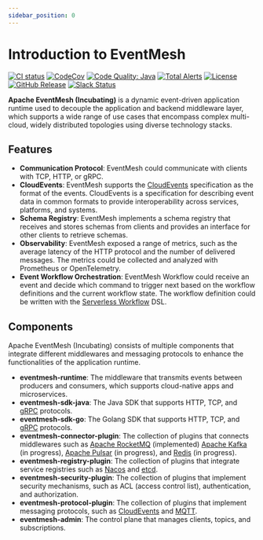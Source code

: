 ```yaml
---
sidebar_position: 0
---
```


# Introduction to EventMesh

[![CI status](https://img.shields.io/github/workflow/status/apache/incubator-eventmesh/Continuous%20Integration?logo=github&style=for-the-badge)](https://github.com/apache/incubator-eventmesh/actions/workflows/ci.yml)
[![CodeCov](https://img.shields.io/codecov/c/gh/apache/incubator-eventmesh/master?logo=codecov&style=for-the-badge)](https://codecov.io/gh/apache/incubator-eventmesh)
[![Code Quality: Java](https://img.shields.io/lgtm/grade/java/g/apache/incubator-eventmesh.svg?logo=lgtm&logoWidth=18&style=for-the-badge)](https://lgtm.com/projects/g/apache/incubator-eventmesh/context:java)
[![Total Alerts](https://img.shields.io/lgtm/alerts/g/apache/incubator-eventmesh.svg?logo=lgtm&logoWidth=18&style=for-the-badge)](https://lgtm.com/projects/g/apache/incubator-eventmesh/alerts/)
[![License](https://img.shields.io/github/license/apache/incubator-eventmesh?style=for-the-badge)](https://www.apache.org/licenses/LICENSE-2.0.html)
[![GitHub Release](https://img.shields.io/github/v/release/apache/eventmesh?style=for-the-badge)](https://github.com/apache/incubator-eventmesh/releases)
[![Slack Status](https://img.shields.io/badge/slack-join_chat-blue.svg?logo=slack&style=for-the-badge)](https://join.slack.com/t/apacheeventmesh/shared_invite/zt-16y1n77va-q~JepYy3RqpkygDYmQaQbw)

**Apache EventMesh (Incubating)** is a dynamic event-driven application runtime used to decouple the application and backend middleware layer, which supports a wide range of use cases that encompass complex multi-cloud, widely distributed topologies using diverse technology stacks.

## Features

[//]: # ()
[//]: # ()
[//]: # (### Multi-Runtime Architecture)

[//]: # ()
[//]: # (![EventMesh Architecture]&#40;docs/images/eventmesh-architecture.png&#41;)

[//]: # ()
[//]: # (### Orchestration)

[//]: # ()
[//]: # (![EventMesh Orchestration]&#40;docs/images/eventmesh-orchestration.png&#41;)

[//]: # ()
[//]: # (### Data Mesh)

[//]: # ()
[//]: # (![EventMesh Data Mesh]&#40;docs/images/eventmesh-bridge.png&#41;)

- **Communication Protocol**: EventMesh could communicate with clients with TCP, HTTP, or gRPC.
- **CloudEvents**: EventMesh supports the [CloudEvents](https://cloudevents.io) specification as the format of the events. CloudEvents is a specification for describing event data in common formats to provide interoperability across services, platforms, and systems.
- **Schema Registry**: EventMesh implements a schema registry that receives and stores schemas from clients and provides an interface for other clients to retrieve schemas.
- **Observability**: EventMesh exposed a range of metrics, such as the average latency of the HTTP protocol and the number of delivered messages. The metrics could be collected and analyzed with Prometheus or OpenTelemetry.
- **Event Workflow Orchestration**: EventMesh Workflow could receive an event and decide which command to trigger next based on the workflow definitions and the current workflow state. The workflow definition could be written with the [Serverless Workflow](https://serverlessworkflow.io) DSL.

## Components

Apache EventMesh (Incubating) consists of multiple components that integrate different middlewares and messaging protocols to enhance the functionalities of the application runtime.

- **eventmesh-runtime**: The middleware that transmits events between producers and consumers, which supports cloud-native apps and microservices.
- **eventmesh-sdk-java**: The Java SDK that supports HTTP, TCP, and [gRPC](https://grpc.io) protocols.
- **eventmesh-sdk-go**: The Golang SDK that supports HTTP, TCP, and [gRPC](https://grpc.io) protocols.
- **eventmesh-connector-plugin**: The collection of plugins that connects middlewares such as [Apache RocketMQ](https://rocketmq.apache.org) (implemented) [Apache Kafka](https://kafka.apache.org) (in progress), [Apache Pulsar](https://pulsar.apache.org/) (in progress), and [Redis](https://redis.io) (in progress).
- **eventmesh-registry-plugin**: The collection of plugins that integrate service registries such as [Nacos](https://nacos.io) and [etcd](https://etcd.io).
- **eventmesh-security-plugin**: The collection of plugins that implement security mechanisms, such as ACL (access control list), authentication, and authorization.
- **eventmesh-protocol-plugin**: The collection of plugins that implement messaging protocols, such as [CloudEvents](https://cloudevents.io) and [MQTT](https://mqtt.org).
- **eventmesh-admin**: The control plane that manages clients, topics, and subscriptions.

